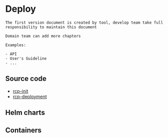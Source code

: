 # Deploy

```{note}
The first version document is created by tool, develop team take full responsibility to maintain this document

Domain team can add more chapters

Examples:

- API
- User's Guideline
- ...
```

## Source code

- [rcp-init](https://gitlabe1.ext.net.nokia.com/rcp-deployment/rcp-init/-/blob/master/README.md)
- [rcp-deployment](https://gitlabe1.ext.net.nokia.com/rcp-deployment/rcp-deployment/-/blob/master/README.md)

## Helm charts


## Containers

